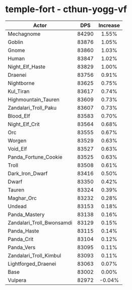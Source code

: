 # temple-fort - cthun-yogg-vf
| Actor | DPS | Increase |
|---|:---:|:---:|
|Mechagnome|84290|1.55%|
|Goblin|83876|1.05%|
|Gnome|83860|1.03%|
|Human|83847|1.02%|
|Night_Elf_Haste|83829|1.00%|
|Draenei|83756|0.91%|
|Nightborne|83625|0.75%|
|Kul_Tiran|83617|0.74%|
|Highmountain_Tauren|83609|0.73%|
|Zandalari_Troll_Paku|83607|0.73%|
|Blood_Elf|83583|0.70%|
|Night_Elf_Crit|83564|0.68%|
|Orc|83555|0.67%|
|Worgen|83529|0.63%|
|Void_Elf|83527|0.63%|
|Panda_Fortune_Cookie|83525|0.63%|
|Troll|83508|0.61%|
|Dark_Iron_Dwarf|83416|0.50%|
|Dwarf|83350|0.42%|
|Tauren|83324|0.39%|
|Maghar_Orc|83232|0.28%|
|Undead|83153|0.18%|
|Panda_Mastery|83138|0.16%|
|Zandalari_Troll_Bwonsamdi|83129|0.15%|
|Panda_Haste|83115|0.14%|
|Panda_Crit|83104|0.12%|
|Panda_Vers|83095|0.11%|
|Zandalari_Troll_Kimbul|83093|0.11%|
|Lightforged_Draenei|83063|0.07%|
|Base|83002|0.00%|
|Vulpera|82972|-0.04%|
